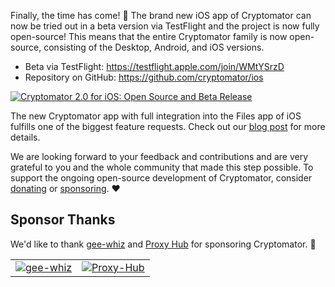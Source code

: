 Finally, the time has come! :tada: The brand new iOS app of Cryptomator can now be tried out in a beta version via TestFlight and the project is now fully open-source! This means that the entire Cryptomator family is now open-source, consisting of the Desktop, Android, and iOS versions.

- Beta via TestFlight: <https://testflight.apple.com/join/WMtYSrzD>
- Repository on GitHub: <https://github.com/cryptomator/ios>

<a href="https://cryptomator.org/blog/2021/06/30/ios-2.0-beta/">
  <img class="rounded" src="https://cryptomator.org/img/blog/ios-2.0-beta.png" alt="Cryptomator 2.0 for iOS: Open Source and Beta Release" />
</a>

The new Cryptomator app with full integration into the Files app of iOS fulfills one of the biggest feature requests. Check out our [blog post](https://cryptomator.org/blog/2021/06/30/ios-2.0-beta/) for more details.

We are looking forward to your feedback and contributions and are very grateful to you and the whole community that made this step possible. To support the ongoing open-source development of Cryptomator, consider [donating](https://cryptomator.org/donate/) or [sponsoring](https://cryptomator.org/sponsors/). :heart:

## Sponsor Thanks

We'd like to thank [gee-whiz](https://www.gee-whiz.de/) and [Proxy Hub](https://proxy-hub.com/) for sponsoring Cryptomator. :rocket:

<table class="my-16" cellspacing="16">
  <tr>
    <td class="pr-8"><a href="https://www.gee-whiz.de/"><img class="h-64" src="https://cryptomator.org/img/sponsors/geewhiz.svg" alt="gee-whiz"></a></td>
    <td class="pl-8"><a href="https://proxy-hub.com/"><img class="h-64" src="https://cryptomator.org/img/sponsors/proxyhub.svg" alt="Proxy-Hub"></a></td>
  </tr>
</table>
